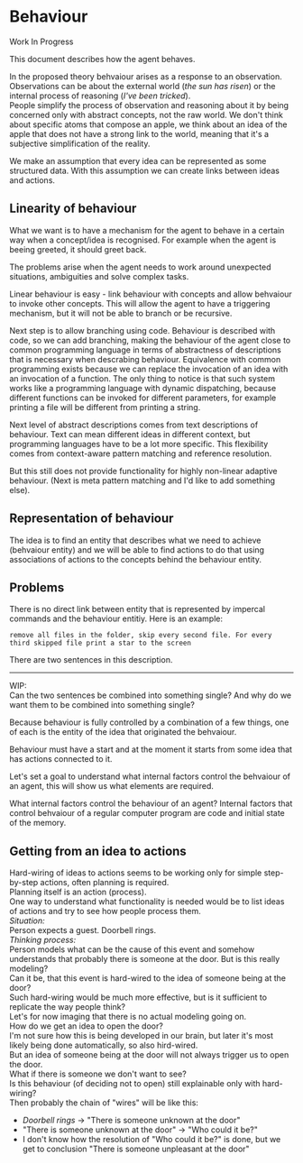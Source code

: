 # Behaviour

Work In Progress

This document describes how the agent behaves.

In the proposed theory behvaiour arises as a response to an observation. Observations can be about the external world (*the sun has risen*) or the internal process of reasoning (*I've been tricked*).  
People simplify the process of observation and reasoning about it by being concerned only with abstract concepts, not the raw world. We don't think about specific atoms that compose an apple, we think about an idea of the apple that does not have a strong link to the world, meaning that it's a subjective simplification of the reality.  

We make an assumption that every idea can be represented as some structured data.
With this assumption we can create links between ideas and actions.

## Linearity of behaviour

What we want is to have a mechanism for the agent to behave in a certain way when a concept/idea is recognised. For example when the agent is beeing greeted, it should greet back. 

The problems arise when the agent needs to work around unexpected situations, ambiguities and solve complex tasks.

Linear behaviour is easy - link behaviour with concepts and allow behvaiour to invoke other concepts. This will allow the agent to have a triggering mechanism, but it will not be able to branch or be recursive.

Next step is to allow branching using code. Behaviour is described with code, so we can add branching, making the behaviour of the agent close to common programming language in terms of abstractness of descriptions that is necessary when descrabing behaviour. Equivalence with common programming exists because we can replace the invocation of an idea with an invocation of a function. The only thing to notice is that such system works like a programming language with dynamic dispatching, because different functions can be invoked for different parameters, for example printing a file will be different from printing a string.

Next level of abstract descriptions comes from text descriptions of behaviour. Text can mean different ideas in different context, but programming languages have to be a lot more specific. This flexibility comes from context-aware pattern matching and reference resolution.

But this still does not provide functionality for highly non-linear adaptive behaviour. (Next is meta pattern matching and I'd like to add something else).

## Representation of behaviour

The idea is to find an entity that describes what we need to achieve (behvaiour entity) and we will be able to find actions to do that using associations of actions to the concepts behind the behaviour entity.


## Problems 
There is no direct link between entity that is represented by impercal commands and the behaviour entitiy. 
Here is an example:  

`remove all files in the folder, skip every second file. For every third skipped file print a star to the screen`

There are two sentences in this description. 

---
WIP:  
Can the two sentences be combined into something single?
And why do we want them to be combined into something single?

Because behaviour is fully controlled by a combination of a few things, one of each is the entity of the idea that originated the behvaiour.

Behaviour must have a start and at the moment it starts from some idea that has actions connected to it.

Let's set a goal to understand what internal factors control the behvaiour of an agent, this will show us what elements are required.

What internal factors control the behaviour of an agent?
Internal factors that control behvaiour of a regular computer program are code and initial state of the memory.


## Getting from an idea to actions
Hard-wiring of ideas to actions seems to be working only for simple step-by-step actions, often planning is required.  
Planning itself is an action (process).  
One way to understand what functionality is needed would be to list ideas of actions and try to see how people process them.  
*Situation:*   
Person expects a guest. Doorbell rings.  
*Thinking process:*  
Person models what can be the cause of this event and somehow understands that probably there is someone at the door.
But is this really modeling?  
Can it be, that this event is hard-wired to the idea of someone being at the door?  
Such hard-wiring would be much more effective, but is it sufficient to replicate the way people think?  
Let's for now imaging that there is no actual modeling going on.  
How do we get an idea to open the door?  
I'm not sure how this is being developed in our brain, but later it's most likely being done automatically, so also hird-wired.  
But an idea of someone being at the door will not always trigger us to open the door.   
What if there is someone we don't want to see?  
Is this behaviour (of deciding not to open) still explainable only with hard-wiring?  
Then probably the chain of "wires" will be like this:
- *Doorbell rings* -> "There is someone unknown at the door"
- "There is someone unknown at the door" -> "Who could it be?"
- I don't know how the resolution of "Who could it be?" is done, but we get to conclusion "There is someone unpleasant at the door"  

